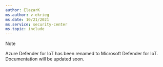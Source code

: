 ```yaml
---
author: ElazarK
ms.author: v-ekrieg
ms.date: 10/21/2021
ms.service: security-center
ms.topic: include
---
```


> [!NOTE]
>
> Azure Defender for IoT has been renamed to Microsoft Defender for IoT. Documentation will be updated soon.
